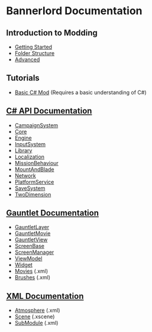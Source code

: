 # Bannerlord Documentation

## Introduction to Modding

* [Getting Started](_intro/getting-started.md)
* [Folder Structure](_intro/folder-structure.md)
* [Advanced](_intro/advanced.md)

## Tutorials

* [Basic C\# Mod](_tutorials/basic-csharp-mod.md) \(Requires a basic understanding of C\#\)

## [C\# API Documentation](https://github.com/Bannerlord-Modding/Documentation/tree/5d65a8cd091b9e09fe835134127a8c6046cd0d43/_csharp-api/README.md)

* [CampaignSystem](https://github.com/Bannerlord-Modding/Documentation/tree/5d65a8cd091b9e09fe835134127a8c6046cd0d43/_csharp-api/campaignsystem/README.md)
* [Core](https://github.com/Bannerlord-Modding/Documentation/tree/5d65a8cd091b9e09fe835134127a8c6046cd0d43/_csharp-api/core/README.md)
* [Engine](https://github.com/Bannerlord-Modding/Documentation/tree/5d65a8cd091b9e09fe835134127a8c6046cd0d43/_csharp-api/engine/README.md)
* [InputSystem](https://github.com/Bannerlord-Modding/Documentation/tree/5d65a8cd091b9e09fe835134127a8c6046cd0d43/_csharp-api/inputsystem/README.md)
* [Library](https://github.com/Bannerlord-Modding/Documentation/tree/5d65a8cd091b9e09fe835134127a8c6046cd0d43/_csharp-api/library/README.md)
* [Localization](https://github.com/Bannerlord-Modding/Documentation/tree/5d65a8cd091b9e09fe835134127a8c6046cd0d43/_csharp-api/localization/README.md)
* [MissionBehaviour](https://github.com/Bannerlord-Modding/Documentation/tree/5d65a8cd091b9e09fe835134127a8c6046cd0d43/_csharp-api/missionbehaviour/README.md)
* [MountAndBlade](https://github.com/Bannerlord-Modding/Documentation/tree/5d65a8cd091b9e09fe835134127a8c6046cd0d43/_csharp-api/mountandblade/README.md)
* [Network](https://github.com/Bannerlord-Modding/Documentation/tree/5d65a8cd091b9e09fe835134127a8c6046cd0d43/_csharp-api/network/README.md)
* [PlatformService](https://github.com/Bannerlord-Modding/Documentation/tree/5d65a8cd091b9e09fe835134127a8c6046cd0d43/_csharp-api/platformservice/README.md)
* [SaveSystem](https://github.com/Bannerlord-Modding/Documentation/tree/5d65a8cd091b9e09fe835134127a8c6046cd0d43/_csharp-api/savesystem/README.md)
* [TwoDimension](https://github.com/Bannerlord-Modding/Documentation/tree/5d65a8cd091b9e09fe835134127a8c6046cd0d43/_csharp-api/twodimension/README.md)

## [Gauntlet Documentation](_gauntlet/)

* [GauntletLayer](https://github.com/Bannerlord-Modding/Documentation/tree/5d65a8cd091b9e09fe835134127a8c6046cd0d43/_gauntlet/gauntletlayer.md)
* [GauntletMovie](_gauntlet/gauntletmovie.md)
* [GauntletView](https://github.com/Bannerlord-Modding/Documentation/tree/5d65a8cd091b9e09fe835134127a8c6046cd0d43/_gauntlet/gauntletview.md)
* [ScreenBase](https://github.com/Bannerlord-Modding/Documentation/tree/5d65a8cd091b9e09fe835134127a8c6046cd0d43/_gauntlet/screenbase.md)
* [ScreenManager](_gauntlet/screenmanager.md)
* [ViewModel](_gauntlet/viewmodel.md)
* [Widget](_gauntlet/widget.md)
* [Movies](_gauntlet/movie.md) \(.xml\)
* [Brushes](_gauntlet/brush.md) \(.xml\)

## [XML Documentation](_xmldocs/)

* [Atmosphere](_xmldocs/atmosphere.md) \(.xml\)
* [Scene](_xmldocs/scene.md) \(.xscene\)
* [SubModule](https://github.com/Bannerlord-Modding/Documentation/tree/5d65a8cd091b9e09fe835134127a8c6046cd0d43/_xmldocs/submodule/README.md) \(.xml\)

